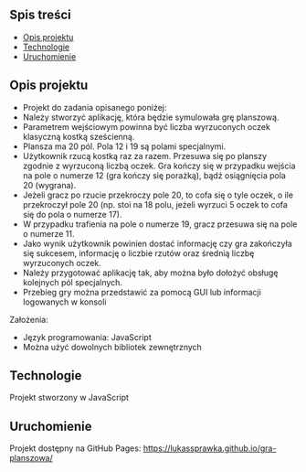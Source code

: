 ## Spis treści
* [Opis projektu](#opis-projektu)
* [Technologie](#technologie)
* [Uruchomienie](#uruchomienie)

## Opis projektu
* Projekt do zadania opisanego poniżej:
* Należy stworzyć aplikację, która będzie symulowała grę planszową.
* Parametrem wejściowym powinna być liczba wyrzuconych oczek klasyczną kostką sześcienną.
* Plansza ma 20 pól. Pola 12 i 19 są polami specjalnymi.
* Użytkownik rzucą kostką raz za razem. Przesuwa się po planszy zgodnie z wyrzuconą liczbą oczek. Gra kończy się w przypadku wejścia na pole o numerze 12 (gra kończy się porażką), bądź osiągnięcia pola 20 (wygrana).
* Jeżeli gracz po rzucie przekroczy pole 20, to cofa się o tyle oczek, o ile przekroczył pole 20 (np. stoi na 18 polu, jeżeli wyrzuci 5 oczek to cofa się do pola o numerze 17).
* W przypadku trafienia na pole o numerze 19, gracz przesuwa się na pole o numerze 11.
* Jako wynik użytkownik powinien dostać informację czy gra zakończyła się sukcesem, informację o liczbie rzutów oraz średnią liczbę wyrzuconych oczek.
* Należy przygotować aplikację tak, aby można było dołożyć obsługę kolejnych pól specjalnych.
* Przebieg gry można przedstawić za pomocą GUI lub informacji logowanych w konsoli

Założenia:
* Język programowania: JavaScript
* Można użyć dowolnych bibliotek zewnętrznych

## Technologie
Projekt stworzony w JavaScript

## Uruchomienie
Projekt dostępny na GitHub Pages: https://lukassprawka.github.io/gra-planszowa/